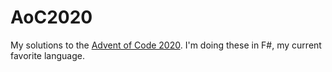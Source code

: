 # AoC2020

My solutions to the [Advent of Code 2020][AoC2020]. I'm doing these
in F#, my current favorite language.


[AoC2020]: https://adventofcode.com/2020
